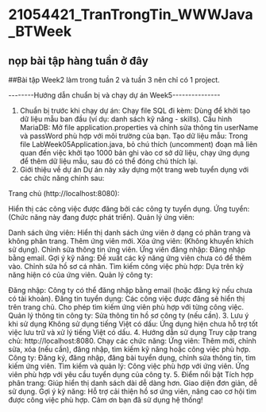 # 21054421_TranTrongTin_WWWJava_BTWeek
## nọp bài tập hàng tuần ở đây

##Bài tập Week2 làm trong tuần 2 và tuần 3 nên chỉ có 1 project.


--------Hướng dẫn chuẩn bị và chạy dự án Week5---------------
1. Chuẩn bị trước khi chạy dự án:
Chạy file SQL đi kèm: Dùng để khởi tạo dữ liệu mẫu ban đầu (ví dụ: danh sách kỹ năng - skills).
Cấu hình MariaDB:
Mở file application.properties và chỉnh sửa thông tin userName và passWord phù hợp với môi trường của bạn.
Tạo dữ liệu mẫu:
Trong file LabWeek05Application.java, bỏ chú thích (uncomment) đoạn mã liên quan đến việc khởi tạo 1000 bản ghi vào cơ sở dữ liệu, chạy ứng dụng để thêm dữ liệu mẫu, sau đó có thể đóng chú thích lại.
2. Giới thiệu về dự án
Dự án này xây dựng một trang web tuyển dụng với các chức năng chính sau:

Trang chủ (http://localhost:8080):

Hiển thị các công việc được đăng bởi các công ty tuyển dụng.
Ứng tuyển: (Chức năng này đang được phát triển).
Quản lý ứng viên:

Danh sách ứng viên:
Hiển thị danh sách ứng viên ở dạng có phân trang và không phân trang.
Thêm ứng viên mới.
Xóa ứng viên: (Không khuyến khích sử dụng).
Chỉnh sửa thông tin ứng viên.
Ứng viên đăng nhập:
Đăng nhập bằng email.
Gợi ý kỹ năng: Đề xuất các kỹ năng ứng viên chưa có để thêm vào.
Chỉnh sửa hồ sơ cá nhân.
Tìm kiếm công việc phù hợp: Dựa trên kỹ năng hiện có của ứng viên.
Quản lý công ty:

Đăng nhập: Công ty có thể đăng nhập bằng email (hoặc đăng ký nếu chưa có tài khoản).
Đăng tin tuyển dụng:
Các công việc được đăng sẽ hiển thị trên trang chủ.
Cho phép tìm kiếm ứng viên phù hợp với từng công việc.
Quản lý thông tin công ty:
Sửa thông tin hồ sơ công ty (nếu cần).
3. Lưu ý khi sử dụng
Không sử dụng tiếng Việt có dấu: Ứng dụng hiện chưa hỗ trợ tốt việc lưu trữ và xử lý tiếng Việt có dấu.
4. Hướng dẫn sử dụng
Truy cập trang chủ: http://localhost:8080.
Chạy các chức năng:
Ứng viên:
Thêm mới, chỉnh sửa, xóa (nếu cần), đăng nhập, tìm kiếm kỹ năng hoặc công việc phù hợp.
Công ty:
Đăng ký, đăng nhập, đăng bài tuyển dụng, chỉnh sửa thông tin, tìm kiếm ứng viên.
Tìm kiếm và quản lý:
Công việc phù hợp với ứng viên.
Ứng viên phù hợp với yêu cầu tuyển dụng của công ty.
5. Điểm nổi bật
Tích hợp phân trang: Giúp hiển thị danh sách dài dễ dàng hơn.
Giao diện đơn giản, dễ sử dụng.
Gợi ý kỹ năng: Hỗ trợ cải thiện hồ sơ ứng viên, nâng cao cơ hội tìm được công việc phù hợp.
Cảm ơn bạn đã sử dụng hệ thống!
